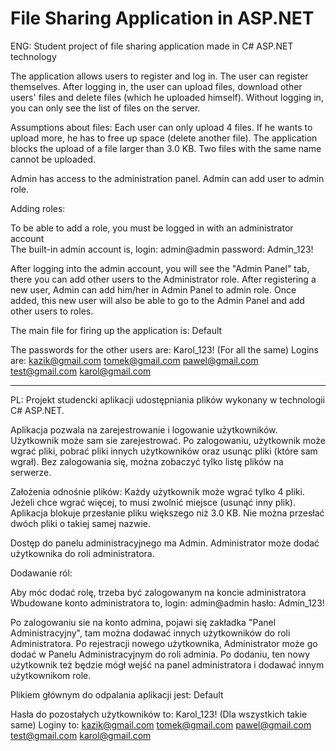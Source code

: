 # File Sharing Application in ASP.NET

ENG:
Student project of file sharing application made in C# ASP.NET technology

The application allows users to register and log in.
The user can register themselves.
After logging in, the user can upload files, download other users' files and delete files (which he uploaded himself).
Without logging in, you can only see the list of files on the server.

Assumptions about files:
Each user can only upload 4 files. If he wants to upload more, he has to free up space (delete another file).
The application blocks the upload of a file larger than 3.0 KB.
Two files with the same name cannot be uploaded.

Admin has access to the administration panel.
Admin can add user to admin role.

Adding roles:

To be able to add a role, you must be logged in with an administrator account  
The built-in admin account is, login: admin@admin password: Admin_123!

After logging into the admin account, you will see the "Admin Panel" tab, there you can add other users to the Administrator role.
After registering a new user, Admin can add him/her in Admin Panel to admin role.
Once added, this new user will also be able to go to the Admin Panel and add other users to roles.

The main file for firing up the application is: Default

The passwords for the other users are: Karol_123!  (For all the same)
Logins are: 
kazik@gmail.com 
tomek@gmail.com 
pawel@gmail.com 
test@gmail.com 
karol@gmail.com

----------------------------------------------------------------------------------------------------------------------------
PL:
Projekt studencki aplikacji udostępniania plików wykonany w technologii C# ASP.NET.

Aplikacja pozwala na zarejestrowanie i logowanie użytkowników.
Użytkownik może sam sie zarejestrować.
Po zalogowaniu, użytkownik może wgrać pliki, pobrać pliki innych użytkowników oraz usunąc pliki (które sam wgrał).
Bez zalogowania się, można zobaczyć tylko listę plików na serwerze.

Założenia odnośnie plików:
Każdy użytkownik może wgrać tylko 4 pliki. Jeżeli chce wgrać więcej, to musi zwolnić miejsce (usunąć inny plik).
Aplikacja blokuje przesłanie pliku większego niż 3.0 KB.
Nie można przesłać dwóch pliki o takiej samej nazwie.

Dostęp do panelu administracyjnego ma Admin.
Administrator może dodać użytkownika do roli administratora.

Dodawanie ról:

Aby móc dodać rolę, trzeba być zalogowanym na koncie administratora  
Wbudowane konto administratora to, login:  admin@admin hasło: Admin_123!

Po zalogowaniu sie na konto admina, pojawi się zakładka "Panel Administracyjny", tam można dodawać innych użytkowników do roli Administratora.
Po rejestracji nowego użytkownika, Administrator może go dodać w Panelu Administracyjnym do roli adminia.
Po dodaniu, ten nowy użytkownik też będzie mógł wejść na panel administratora i dodawać innym użytkownikom role.

Plikiem głównym do odpalania aplikacji jest: Default

Hasła do pozostałych użytkowników to: Karol_123!  (Dla wszystkich takie same)
Loginy to: 
kazik@gmail.com 
tomek@gmail.com 
pawel@gmail.com 
test@gmail.com 
karol@gmail.com
